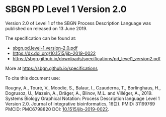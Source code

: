 # SBGN PD Level 1 Version 2.0

Version 2.0 of Level 1 of the SBGN Process Description Language was published on released on 13 June 2019.

The specification can be found at:

* [sbgn.pd.level-1.version-2.0.pdf](https://raw.githubusercontent.com/combine-org/combine-specifications/main/specifications/files/sbgn.pd.level-1.version-2.0.pdf)
* https://dx.doi.org/10.1515/jib-2019-0022
* https://sbgn.github.io/downloads/specifications/pd_level1_version2.pdf

More at https://sbgn.github.io/specifications

To cite this document use:

Rougny, A., Touré, V., Moodie, S., Balaur, I., Czauderna, T., Borlinghaus, H., Dogrusoz, U., Mazein, A., Dräger, A., Blinov, M.L. and Villéger, A., 2019. Systems Biology Graphical Notation: Process Description language Level 1 Version 2.0. Journal of integrative bioinformatics, 16(2). PMID: 31199769 PMCID: PMC6798820 DOI: [10.1515/jib-2019-0022](https://doi.org/10.1515/jib-2019-0022).